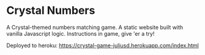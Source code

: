 # Crystal Numbers
A Crystal-themed numbers matching game. 
A static website built with vanilla Javascript logic. Instructions in game, give 'er a try!

Deployed to heroku: https://crystal-game-juliusd.herokuapp.com/index.html